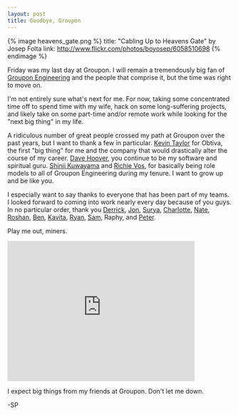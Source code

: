 ```yaml
---
layout: post
title: Goodbye, Groupon
---
```


{% image heavens_gate.png %}
  title: "Cabling Up to Heavens Gate" by Josep Folta
  link: http://www.flickr.com/photos/boyosep/6058510698
{% endimage %}

Friday was my last day at Groupon. I will remain a tremendously big fan of [Groupon Engineering](https://engineering.groupon.com/) and the people that comprise it, but the time was right to move on.

I'm not entirely sure what's next for me. For now, taking some concentrated time off to spend time with my wife, hack on some long-suffering projects, and likely take on some part-time and/or remote work while looking for the "next big thing" in my life.

A ridiculous number of great people crossed my path at Groupon over the past years, but I want to thank a few in particular. [Kevin Taylor](https://twitter.com/ktaylor) for Obtiva, the first "big thing" for me and the company that would drastically alter the course of my career. [Dave Hoover](http://nuts.redsquirrel.com/post/29464274523/making-a-move), you continue to be my software and spiritual guru. [Shinji Kuwayama](http://kuwayama.com/) and [Richie Vos](https://twitter.com/richievos), for basically being role models to all of Groupon Engineering during my tenure. I want to grow up and be like you.

I especially want to say thanks to everyone that has been part of my teams. I looked forward to coming into work nearly every day because of you guys. In no particular order, thank you [Derrick](https://twitter.com/dcsesq/), [Jon](https://twitter.com/jonpliske/), [Surya](https://twitter.com/suryagaddipati), [Charlotte](https://twitter.com/charlotte_w_tan), [Nate](https://twitter.com/njackson), [Roshan](http://roshfu.com/), [Ben](https://twitter.com/senorduck/), [Kavita](http://www.linkedin.com/pub/kavita-kochar/3/921/216), [Ryan](https://twitter.com/ryanbriones), [Sam](http://www.linkedin.com/pub/samuel-lopes/35/60b/546), Raphy, and [Peter](http://www.pchristensen.com/blog/).

Play me out, miners.

<iframe width='420' height='315' src='http://www.youtube.com/embed/R_Rfkhg7s_M?rel=0' frameborder='0'></iframe>

I expect big things from my friends at Groupon. Don't let me down.

-SP
